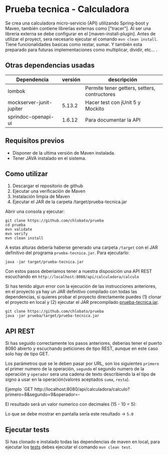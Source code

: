 # Prueba tecnica - Calculadora 

Se crea una calculadora micro-servicio (API) utilizando Spring-boot y Maven, también contiene librerías externas como ["tracer"]. Al ser una libreria externa se debe configurar en el [maven-install-plugin]. Antes de utilizar el proyect, sera necesario ejecutar el comando `mvn clean install`.
Tiene funcionalidades basicas como restar, sumar. Y también esta preparado para futuras implementaciones como multiplicar, dividir, etc... .

## Otras dependencias usadas  

| Dependencia | versión | descripción |
| - | - | - |
| lombok | | Permite tener getters, setters, contructores |
| mockserver-junit-jupiter | 5.13.2 | Hacer test con jUnit 5 y Mockito |
| sprindoc-openapi-ui | 1.6.12 | Para documentar la API |

## Requisitos previos
- Disponer de la ultima versión de Maven instalada.
- Tener JAVA instalado en el sistema.

## Como utilizar

1. Descargar el repositorio de github
2. Ejecutar una verificación de Maven
3. Instalación limpia de Maven
4. Ejecutar el JAR de la carpeta /target/prueba-tecnica.jar

Abrir una consola y ejecutar:

```
git clone https://github.com/chlobato/prueba
cd prueba
mvn validate
mvn verify
mvn clean install
```

A estas alturas debería haberse generado una carpeta `/target` con el JAR definitivo del programa `prueba-tecnica.jar`. Para ejecutarlo:

`java -jar target/prueba-tecnica.jar`

Con estos pasos deberiamos tener a nuestra disposición una API REST escuchando en `http://localhost:8080/api/calculadora/calculo`

Si has tenido algun error con la ejecución de las instrucciones anteriores, en el proyecto ya hay un JAR definitivo compilado con todas las dependencias, si quieres probar el proyecto directamente puedes (1) clonar el proyecto en local y (2) ejecutar el JAR precompilado [prueba-tecnica.jar](https://github.com/chlobato/prueba/tree/master/target/prueba-tecnica.jar).

```
git clone https://github.com/chlobato/prueba
java -jar prueba/target/prueba-tecnica.jar
```

## API REST
Si has seguido correctamente los pasos anteriores, deberias tener el puerto 8080 abierto y escuchando peticiones de tipo REST, aunque en este caso solo hay de tipo GET.

Los parámetros que se le deben pasar por URL, son los siguientes `primero` el primer numero de la operación,
`segundo` el segundo numero de la operación y `operador` sera una cadena de texto describiendo la el tipo de signo a usar en la operación(valores aceptados `suma`, `resta`).

Ejemplo 
`GET http://localhost:8080/api/calculadora/calculo?primero=8&segundo=9&operador=- 

El resultado será un valor numerico con decimales (15 - 10 = 5):

Lo que se debe mostrar en pantalla sería este resultado -> `5.0`

## Ejecutar tests

Si has clonado e instalado todas las dependencias de maven en local, para ejecutar los [tests](https://github.com/chlobato/prueba/tree/master/src/test/java/com/example/prueba) debes ejecutar el comando `mvn clean test`.
